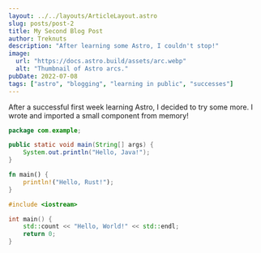 ```yaml
---
layout: ../../layouts/ArticleLayout.astro
slug: posts/post-2
title: My Second Blog Post
author: Treknuts
description: "After learning some Astro, I couldn't stop!"
image:
  url: "https://docs.astro.build/assets/arc.webp"
  alt: "Thumbnail of Astro arcs."
pubDate: 2022-07-08
tags: ["astro", "blogging", "learning in public", "successes"]
---
```


After a successful first week learning Astro, I decided to try some more. I wrote and imported a small component from memory!

```java
package com.example;

public static void main(String[] args) {
    System.out.println("Hello, Java!");
}
```

```rust
fn main() {
    println!("Hello, Rust!");
}
```

```cpp
#include <iostream>

int main() {
    std::count << "Hello, World!" << std::endl;
    return 0;
}
```

